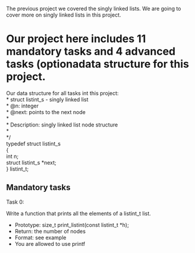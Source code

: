 The previous project we covered the singly linked lists. We are going to cover more on singly linked lists in this project.

# Our project here includes 11 mandatory tasks and 4 advanced tasks (optionadata structure for this project.

Our data structure for all tasks int this  project:  
 \* struct listint_s - singly linked list <br>
 \* @n: integer <br>
 \* @next: points to the next node <br>
 \* <br>
 \* Description: singly linked list node structure <br>
 \* <br>
 \*/ <br>
typedef struct listint_s <br>
{ <br>
    int n; <br>
    struct listint_s *next; <br>
} listint_t;

## Mandatory tasks
Task 0:

Write a function that prints all the elements of a listint_t list.

- Prototype: size_t print_listint(const listint_t *h);
- Return: the number of nodes
- Format: see example
- You are allowed to use printf


